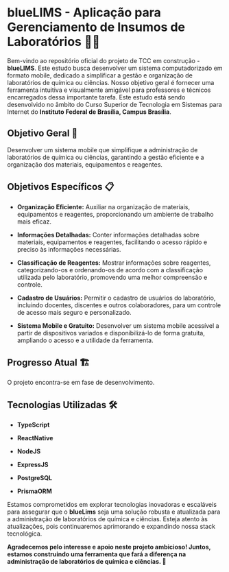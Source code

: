 # blueLIMS - Aplicação para Gerenciamento de Insumos de Laboratórios 🧪📱

Bem-vindo ao repositório oficial do projeto de TCC em construção - **blueLIMS**. Este estudo busca desenvolver um sistema computadorizado em formato mobile, dedicado a simplificar a gestão e organização de laboratórios de química ou ciências. 
Nosso objetivo geral é fornecer uma ferramenta intuitiva e visualmente amigável para professores e técnicos encarregados dessa importante tarefa. Este estudo está sendo desenvolvido no âmbito do Curso Superior de Tecnologia em Sistemas para Internet do **Instituto Federal de Brasília, Campus Brasília**.

## Objetivo Geral 🚀
Desenvolver um sistema mobile que simplifique a administração de laboratórios de química ou ciências, garantindo a gestão eficiente e a organização dos materiais, equipamentos e reagentes.

## Objetivos Específicos 📋
- **Organização Eficiente:** Auxiliar na organização de materiais, equipamentos e reagentes, proporcionando um ambiente de trabalho mais eficaz.

- **Informações Detalhadas:** Conter informações detalhadas sobre materiais, equipamentos e reagentes, facilitando o acesso rápido e preciso às informações necessárias.

- **Classificação de Reagentes:** Mostrar informações sobre reagentes, categorizando-os e ordenando-os de acordo com a classificação utilizada pelo laboratório, promovendo uma melhor compreensão e controle.

- **Cadastro de Usuários:** Permitir o cadastro de usuários do laboratório, incluindo docentes, discentes e outros colaboradores, para um controle de acesso mais seguro e personalizado.

- **Sistema Mobile e Gratuito:** Desenvolver um sistema mobile acessível a partir de dispositivos variados e disponibilizá-lo de forma gratuita, ampliando o acesso e a utilidade da ferramenta.

## Progresso Atual 🏗️
O projeto encontra-se em fase de desenvolvimento. 

## Tecnologias Utilizadas 🛠️

- **TypeScript** 

- **ReactNative**

- **NodeJS**

- **ExpressJS**

- **PostgreSQL**

- **PrismaORM**

Estamos comprometidos em explorar tecnologias inovadoras e escaláveis para assegurar que o **blueLims** seja uma solução robusta e atualizada para a administração de laboratórios de química e ciências. Esteja atento às atualizações, pois continuaremos aprimorando e expandindo nossa stack tecnológica. 

**Agradecemos pelo interesse e apoio neste projeto ambicioso! Juntos, estamos construindo uma ferramenta que fará a diferença na administração de laboratórios de química e ciências. 🌟**
